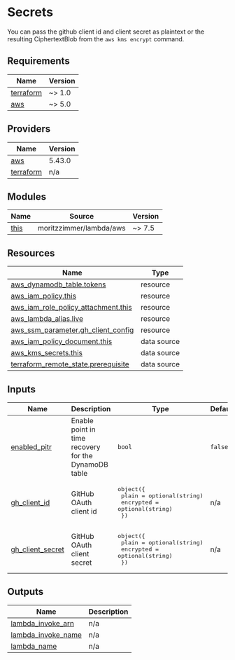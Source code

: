 # Secrets

You can pass the github client id and client secret as plaintext or the resulting CiphertextBlob from the `aws kms encrypt` command.

<!-- BEGIN_TF_DOCS -->
## Requirements

| Name | Version |
|------|---------|
| <a name="requirement_terraform"></a> [terraform](#requirement\_terraform) | ~> 1.0 |
| <a name="requirement_aws"></a> [aws](#requirement\_aws) | ~> 5.0 |

## Providers

| Name | Version |
|------|---------|
| <a name="provider_aws"></a> [aws](#provider\_aws) | 5.43.0 |
| <a name="provider_terraform"></a> [terraform](#provider\_terraform) | n/a |

## Modules

| Name | Source | Version |
|------|--------|---------|
| <a name="module_this"></a> [this](#module\_this) | moritzzimmer/lambda/aws | ~> 7.5 |

## Resources

| Name | Type |
|------|------|
| [aws_dynamodb_table.tokens](https://registry.terraform.io/providers/hashicorp/aws/latest/docs/resources/dynamodb_table) | resource |
| [aws_iam_policy.this](https://registry.terraform.io/providers/hashicorp/aws/latest/docs/resources/iam_policy) | resource |
| [aws_iam_role_policy_attachment.this](https://registry.terraform.io/providers/hashicorp/aws/latest/docs/resources/iam_role_policy_attachment) | resource |
| [aws_lambda_alias.live](https://registry.terraform.io/providers/hashicorp/aws/latest/docs/resources/lambda_alias) | resource |
| [aws_ssm_parameter.gh_client_config](https://registry.terraform.io/providers/hashicorp/aws/latest/docs/resources/ssm_parameter) | resource |
| [aws_iam_policy_document.this](https://registry.terraform.io/providers/hashicorp/aws/latest/docs/data-sources/iam_policy_document) | data source |
| [aws_kms_secrets.this](https://registry.terraform.io/providers/hashicorp/aws/latest/docs/data-sources/kms_secrets) | data source |
| [terraform_remote_state.prerequisite](https://registry.terraform.io/providers/hashicorp/terraform/latest/docs/data-sources/remote_state) | data source |

## Inputs

| Name | Description | Type | Default | Required |
|------|-------------|------|---------|:--------:|
| <a name="input_enabled_pitr"></a> [enabled\_pitr](#input\_enabled\_pitr) | Enable point in time recovery for the DynamoDB table | `bool` | `false` | no |
| <a name="input_gh_client_id"></a> [gh\_client\_id](#input\_gh\_client\_id) | GitHub OAuth client id | <pre>object({<br>    plain     = optional(string)<br>    encrypted = optional(string)<br>  })</pre> | n/a | yes |
| <a name="input_gh_client_secret"></a> [gh\_client\_secret](#input\_gh\_client\_secret) | GitHub OAuth client secret | <pre>object({<br>    plain     = optional(string)<br>    encrypted = optional(string)<br>  })</pre> | n/a | yes |

## Outputs

| Name | Description |
|------|-------------|
| <a name="output_lambda_invoke_arn"></a> [lambda\_invoke\_arn](#output\_lambda\_invoke\_arn) | n/a |
| <a name="output_lambda_invoke_name"></a> [lambda\_invoke\_name](#output\_lambda\_invoke\_name) | n/a |
| <a name="output_lambda_name"></a> [lambda\_name](#output\_lambda\_name) | n/a |
<!-- END_TF_DOCS -->
